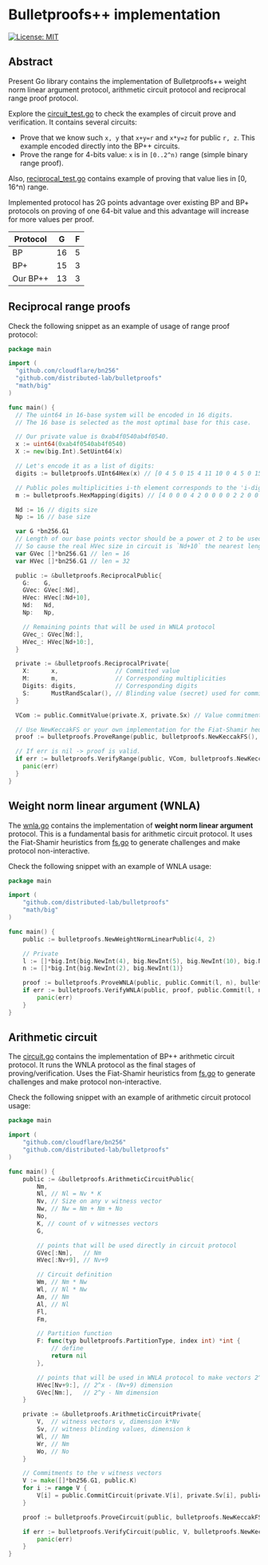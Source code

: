 # Bulletproofs++ implementation

[![License: MIT](https://img.shields.io/badge/License-MIT-yellow.svg)](https://opensource.org/licenses/MIT)

## Abstract

Present Go library contains the implementation of Bulletproofs++ weight norm linear argument protocol, arithmetic circuit
protocol and reciprocal range proof protocol.

Explore the [circuit_test.go](./circuit_test.go) to check the examples of circuit prove and verification.
It contains several circuits:

- Prove that we know such `x, y` that `x+y=r` and `x*y=z` for public `r, z`. This example encoded directly into the BP++
  circuits.
- Prove the range for 4-bits value: `x` is in `[0..2^n)` range (simple binary range proof).

Also, [reciprocal_test.go](./reciprocal_test.go) contains example of proving that value lies in [0, 16^n) range.

Implemented protocol has 2G points advantage over existing BP and BP+ protocols on proving of one 64-bit value and this
advantage will increase for more values per proof.

| Protocol | G | F |
|---------- |---- |--- |
| BP | 16 | 5 |
| BP+ | 15 | 3 |
| Our BP++ | 13 | 3 |


## Reciprocal range proofs

Check the following snippet as an example of usage of range proof protocol:

```go
package main

import (
  "github.com/cloudflare/bn256"
  "github.com/distributed-lab/bulletproofs"
  "math/big"
)

func main() {
  // The uint64 in 16-base system will be encoded in 16 digits. 
  // The 16 base is selected as the most optimal base for this case.

  // Our private value is 0xab4f0540ab4f0540. 
  x := uint64(0xab4f0540ab4f0540)
  X := new(big.Int).SetUint64(x)

  // Let's encode it as a list of digits:
  digits := bulletproofs.UInt64Hex(x) // [0 4 5 0 15 4 11 10 0 4 5 0 15 4 11 10]

  // Public poles multiplicities i-th element corresponds to the 'i-digit' multiplicity (the count of 'i-digit' in digits list)
  m := bulletproofs.HexMapping(digits) // [4 0 0 0 4 2 0 0 0 0 2 2 0 0 0 2]

  Nd := 16 // digits size
  Np := 16 // base size

  var G *bn256.G1
  // Length of our base points vector should be a power ot 2 to be used in WNLA protocol. 
  // So cause the real HVec size in circuit is `Nd+10` the nearest length is 32   
  var GVec []*bn256.G1 // len = 16
  var HVec []*bn256.G1 // len = 32

  public := &bulletproofs.ReciprocalPublic{
    G:    G,
    GVec: GVec[:Nd],
    HVec: HVec[:Nd+10],
    Nd:   Nd,
    Np:   Np,

    // Remaining points that will be used in WNLA protocol
    GVec_: GVec[Nd:],
    HVec_: HVec[Nd+10:],
  }

  private := &bulletproofs.ReciprocalPrivate{
    X:      x,                // Committed value
    M:      m,                // Corresponding multiplicities
    Digits: digits,           // Corresponding digits
    S:      MustRandScalar(), // Blinding value (secret) used for committing value as: x*G + Sx*H
  }

  VCom := public.CommitValue(private.X, private.Sx) // Value commitment: x*G + Sx*H

  // Use NewKeccakFS or your own implementation for the Fiat-Shamir heuristics.
  proof := bulletproofs.ProveRange(public, bulletproofs.NewKeccakFS(), private)

  // If err is nil -> proof is valid.
  if err := bulletproofs.VerifyRange(public, VCom, bulletproofs.NewKeccakFS(), proof); err != nil {
    panic(err)
  }
}

```

## Weight norm linear argument (WNLA)

The [wnla.go](./wnla.go) contains the implementation of **weight norm linear argument** protocol. This is a fundamental
basis for arithmetic circuit protocol. It uses the Fiat-Shamir heuristics from [fs.go](./fs.go) to generate challenges
and make protocol non-interactive.

Check the following snippet with an example of WNLA usage:

```go
package main

import (
	"github.com/distributed-lab/bulletproofs"
	"math/big"
)

func main() {
	public := bulletproofs.NewWeightNormLinearPublic(4, 2)

	// Private
	l := []*big.Int{big.NewInt(4), big.NewInt(5), big.NewInt(10), big.NewInt(1)}
	n := []*big.Int{big.NewInt(2), big.NewInt(1)}

	proof := bulletproofs.ProveWNLA(public, public.Commit(l, n), bulletproofs.NewKeccakFS(), l, n)
	if err := bulletproofs.VerifyWNLA(public, proof, public.Commit(l, n), bulletproofs.NewKeccakFS()); err != nil {
		panic(err)
	}
}

```

## Arithmetic circuit

The [circuit.go](./circuit.go) contains the implementation of BP++ arithmetic circuit protocol.
It runs the WNLA protocol as the final stages of proving/verification. Uses the Fiat-Shamir heuristics
from [fs.go](./fs.go) to generate challenges
and make protocol non-interactive.

Check the following snippet with an example of arithmetic circuit protocol usage:

```go
package main

import (
	"github.com/cloudflare/bn256"
	"github.com/distributed-lab/bulletproofs"
)

func main() {
	public := &bulletproofs.ArithmeticCircuitPublic{
		Nm,
		Nl, // Nl = Nv * K
		Nv, // Size on any v witness vector
		Nw, // Nw = Nm + Nm + No
		No,
		K, // count of v witnesses vectors
		G,

		// points that will be used directly in circuit protocol
		GVec[:Nm],   // Nm
		HVec[:Nv+9], // Nv+9

		// Circuit definition 
		Wm, // Nm * Nw
		Wl, // Nl * Nw
		Am, // Nm
		Al, // Nl
		Fl,
		Fm,

		// Partition function
		F: func(typ bulletproofs.PartitionType, index int) *int {
			// define
			return nil
		},

		// points that will be used in WNLA protocol to make vectors 2^n len
		HVec[Nv+9:], // 2^x - (Nv+9) dimension
		GVec[Nm:],   // 2^y - Nm dimension
	}

	private := &bulletproofs.ArithmeticCircuitPrivate{
		V,  // witness vectors v, dimension k*Nv
		Sv, // witness blinding values, dimension k
		Wl, // Nm
		Wr, // Nm
		Wo, // No
	}

	// Commitments to the v witness vectors
	V := make([]*bn256.G1, public.K)
	for i := range V {
		V[i] = public.CommitCircuit(private.V[i], private.Sv[i], public.G, public.HVec)
	}

	proof := bulletproofs.ProveCircuit(public, bulletproofs.NewKeccakFS(), private)

	if err := bulletproofs.VerifyCircuit(public, V, bulletproofs.NewKeccakFS(), proof); err != nil {
		panic(err)
	}
}
```